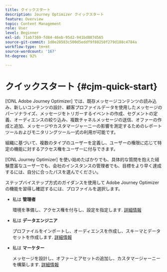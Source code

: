 ```yaml
---
title: クイックスタート
description: Journey Optimizer クイックスタート
feature: Overview
topic: Content Management
role: User
level: Beginner
exl-id: 71ab7369-fd84-46eb-95d2-941bd887d565
source-git-commit: 1d0e28583c500d5eddf9f88250f279d188c4784a
workflow-type: tm+mt
source-wordcount: '167'
ht-degree: 92%

---
```


# クイックスタート {#cjm-quick-start}

[!DNL Adobe Journey Optimizer] では、既存メッセージコンテンツの読み込み、新しいコンテンツの設計、顧客プロファイルデータを使用したメッセージのパーソナライズ、メッセージをトリガーするイベントの作成、セグメントの定義、オーディエンスの絞り込み、複数チャネルメッセージの送信、オファーの作成と追加、メッセージやカスタマージャーニーの影響を測定するためのレポートツールおよびモニタリングツール一式の利用が可能です。


組織に基づいて、複数のタイプのユーザーを定義し、ユーザーの権限に応じて特定の機能に対するアクセス権をユーザーに付与できます。

[!DNL Journey Optimizer] を使い始めたばかりでも、具体的な質問を抱えた経験豊富なユーザーでも、会社のインスタンスの管理者でも、目標をより早く達成するには、自分に合ったパスを選んでください。

ステップバイステップ方式のガイダンスを使用して Adobe Journey Optimizer の機能を習得し確認するには、プロファイルを選択します。

* 私は **管理者**

   環境を準備し、アクセス権を付与し、設定を指定します. [詳細情報](path/administrator.md)

* 私は **データエンジニア**

   プロファイルをインポートし、オーディエンスを作成し、スキーマとデータセットを作成します. [詳細情報](path/data-engineer.md)

* 私は **マーケター**

   メッセージを設計し、オファーとアセットの追加し、カスタマージャーニーを構築します. [詳細情報](path/marketer.md)
